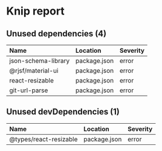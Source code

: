 # Knip report

## Unused dependencies (4)

| Name                | Location     | Severity |
| :------------------ | :----------- | :------- |
| json-schema-library | package.json | error    |
| @rjsf/material-ui   | package.json | error    |
| react-resizable     | package.json | error    |
| git-url-parse       | package.json | error    |

## Unused devDependencies (1)

| Name                   | Location     | Severity |
| :--------------------- | :----------- | :------- |
| @types/react-resizable | package.json | error    |

